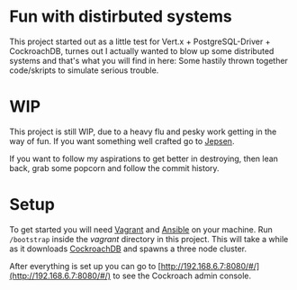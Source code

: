 # Fun with distirbuted systems
This project started out as a little test for Vert.x + PostgreSQL-Driver + CockroachDB, turnes out I actually wanted to 
blow up some distributed systems and that's what you will find in here: Some hastily thrown together code/skripts to
simulate serious trouble.

# WIP
This project is still WIP, due to a heavy flu and pesky work getting in the way of fun.
If you want something well crafted go to [Jepsen](https://github.com/jepsen-io/jepsen).

If you want to follow my aspirations to get better in destroying, then lean back, grab some popcorn and follow the commit 
history. 

# Setup
To get started you will need [Vagrant](https://www.vagrantup.com/) and [Ansible](https://www.ansible.com/) on your machine.
Run `/bootstrap` inside the *vagrant* directory in this project. This will take  a while as it downloads 
[CockroachDB](https://www.cockroachlabs.com/) and spawns a three node cluster.

After everything is set up you can go to [http://192.168.6.7:8080/#/](http://192.168.6.7:8080/#/) to see the Cockroach 
admin console.  